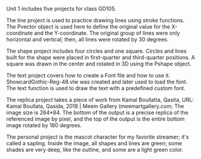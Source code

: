 Unit 1 includes five projects for class GD105. 

The line project is used to practice drawing lines using stroke functions. The Pvector object is used here to define the original value for the X-coordinate and the
Y-coordinate. The original group of lines were only horizontal and vertical; then, all lines were rotated by 30 degrees. 

The shape project includes four circles and one square. Circles and lines built for the shape were placed in first-quarter and third-quarter positions. A square was drawn in the center and rotated in 3D using the Pshape object.

The text project covers how to create a Font file and how to use it. ShowcardGothic-Reg-48.vlw was created and later used to load the font. The text function is used to draw the text with a predefined custom font. 

The replica project takes a piece of work from Kamal Boullatta, Qasita, URL: Kamal Boullata, Qasida, 2018 | Meem Gallery (meemartgallery.com;  The image size is 264*84. The bottom of the output is a precise replica of the referenced image by pixel, and the top of the output is the entire bottom image rotated by 180 degrees. 

The personal project is the mascot character for my favorite streamer; it's called a sapling. Inside the image, all shapes and lines are green; some shades are very deep, like the outline, and some are a light green color.